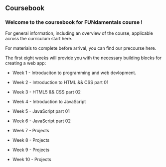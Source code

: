 ## Coursebook
### Welcome to the coursebook for FUNdamentals course  !

For general information, including an overview of the course, applicable across the curriculum start here.

For materials to complete before arrival, you can find our precourse here.

The first eight weeks will provide you with the necessary building blocks for creating a web app:

- Week 1 - Introduciton to programming and web devlopment.

- Week 2 - Introduction to HTML && CSS part 01

- Week 3 - HTML5 && CSS part 02

- Week 4 - Introduction to JavaScript

- Week 5 - JavaScript part 01

- Week 6 - JavaScript part 02

- Week 7 - Projects

- Week 8 - Projects

- Week 9 - Projects

- Week 10 - Projects